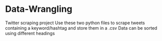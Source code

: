 # Data-Wrangling
Twitter scraping project
Use these two python files to scrape tweets containing a keyword/hashtag and store them in a .csv
Data can be sorted using different headings
